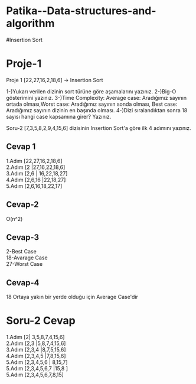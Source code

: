# Patika--Data-structures-and-algorithm

#Insertion Sort


# Proje-1

Proje 1
[22,27,16,2,18,6] -> Insertion Sort

1-)Yukarı verilen dizinin sort türüne göre aşamalarını yazınız.
2-)Big-O gösterimini yazınız.
3-)Time Complexity: Average case: Aradığımız sayının ortada olması,Worst case: Aradığımız sayının sonda olması, Best case: Aradığımız sayının dizinin en başında olması.
4-)Dizi sıralandıktan sonra 18 sayısı hangi case kapsamına girer? Yazınız.


Soru-2  [7,3,5,8,2,9,4,15,6] dizisinin Insertion Sort'a göre ilk 4 adımını yazınız.


## Cevap 1

 1.Adım [22,27,16,2,18,6] <br>
 2.Adım [2 |27,16,22,18,6] <br>
 3.Adım [2,6 | 16,22,18,27] <br>
 4.Adım [2,6,16 |22,18,27] <br>
 5.Adım [2,6,16,18,22,17] <br>
## Cevap-2

O(n^2)
## Cevap-3

2-Best Case <br>
18-Avarage Case <br>
27-Worst Case <br>

## Cevap-4
18 Ortaya yakın bir yerde olduğu için Average Case'dir

# Soru-2 Cevap
  1.Adım [2| 3,5,8,7,4,15,6] <br>
 2.Adım [2,3 |5,8,7,4,15,6] <br>
 3.Adım [2,3,4 |8,7,5,15,6] <br>
 4.Adım [2,3,4,5 |7,8,15,6] <br>
 5.Adım [2,3,4,5,6 | 8,15,7] <br>
 5.Adım [2,3,4,5,6,7 |15,8 ] <br>
 5.Adım [2,3,4,5,6,7,8,15] <br>
 
  
